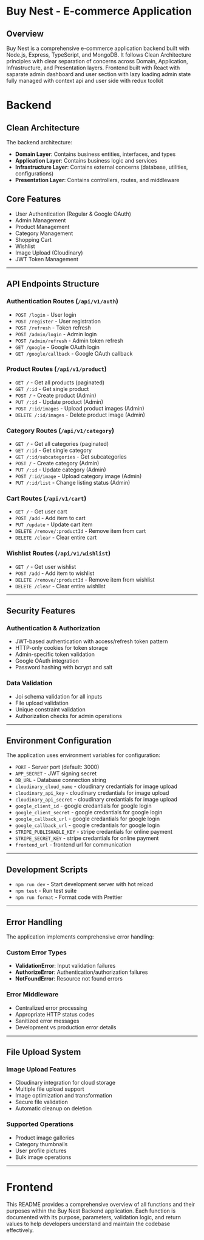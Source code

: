 # Buy Nest  - E-commerce Application

## Overview

Buy Nest is a comprehensive e-commerce application backend built with Node.js, Express, TypeScript, and MongoDB. It follows Clean Architecture principles with clear separation of concerns across Domain, Application, Infrastructure, and Presentation layers.
Frontend built with React with saparate admin dashboard and user section with lazy loading admin state fully managed with context api and user side with redux toolkit

# Backend

## Clean Architecture

The backend architecture:

- **Domain Layer**: Contains business entities, interfaces, and types
- **Application Layer**: Contains business logic and services
- **Infrastructure Layer**: Contains external concerns (database, utilities, configurations)
- **Presentation Layer**: Contains controllers, routes, and middleware

## Core Features

- User Authentication (Regular & Google OAuth)
- Admin Management
- Product Management
- Category Management
- Shopping Cart
- Wishlist
- Image Upload (Cloudinary)
- JWT Token Management
---
## API Endpoints Structure

### Authentication Routes (`/api/v1/auth`)

- `POST /login` - User login
- `POST /register` - User registration
- `POST /refresh` - Token refresh
- `POST /admin/login` - Admin login
- `POST /admin/refresh` - Admin token refresh
- `GET /google` - Google OAuth login
- `GET /google/callback` - Google OAuth callback

### Product Routes (`/api/v1/product`)

- `GET /` - Get all products (paginated)
- `GET /:id` - Get single product
- `POST /` - Create product (Admin)
- `PUT /:id` - Update product (Admin)
- `POST /:id/images` - Upload product images (Admin)
- `DELETE /:id/images` - Delete product image (Admin)

### Category Routes (`/api/v1/category`)

- `GET /` - Get all categories (paginated)
- `GET /:id` - Get single category
- `GET /:id/subcategories` - Get subcategories
- `POST /` - Create category (Admin)
- `PUT /:id` - Update category (Admin)
- `POST /:id/image` - Upload category image (Admin)
- `PUT /:id/list` - Change listing status (Admin)

### Cart Routes (`/api/v1/cart`)

- `GET /` - Get user cart
- `POST /add` - Add item to cart
- `PUT /update` - Update cart item
- `DELETE /remove/:productId` - Remove item from cart
- `DELETE /clear` - Clear entire cart

### Wishlist Routes (`/api/v1/wishlist`)

- `GET /` - Get user wishlist
- `POST /add` - Add item to wishlist
- `DELETE /remove/:productId` - Remove item from wishlist
- `DELETE /clear` - Clear entire wishlist

---

## Security Features

### Authentication & Authorization

- JWT-based authentication with access/refresh token pattern
- HTTP-only cookies for token storage
- Admin-specific token validation
- Google OAuth integration
- Password hashing with bcrypt and salt

### Data Validation

- Joi schema validation for all inputs
- File upload validation
- Unique constraint validation
- Authorization checks for admin operations

---

## Environment Configuration

The application uses environment variables for configuration:

- `PORT` - Server port (default: 3000)
- `APP_SECRET` - JWT signing secret
- `DB_URL` - Database connection string
- `cloudinary_cloud_name` - cloudinary credantials for image upload
- `cloudinary_api_key` - cloudinary credantials for image upload
- `cloudinary_api_secret` - cloudinary credantials for image upload
- `google_client_id` - google credantials for google login
- `google_client_secret` - google credantials for google login
- `google_callback_url` - google credantials for google login
- `google_callback_url` - google credantials for google login
- `STRIPE_PUBLISHABLE_KEY` - stripe credantials for online payment
- `STRIPE_SECRET_KEY` - stripe credantials for online payment
- `frontend_url` -  frontend url for communication
---

## Development Scripts

- `npm run dev` - Start development server with hot reload
- `npm test` - Run test suite
- `npm run format` - Format code with Prettier

---

## Error Handling

The application implements comprehensive error handling:

### Custom Error Types

- **ValidationError**: Input validation failures
- **AuthorizeError**: Authentication/authorization failures
- **NotFoundError**: Resource not found errors

### Error Middleware

- Centralized error processing
- Appropriate HTTP status codes
- Sanitized error messages
- Development vs production error details

---

## File Upload System

### Image Upload Features

- Cloudinary integration for cloud storage
- Multiple file upload support
- Image optimization and transformation
- Secure file validation
- Automatic cleanup on deletion

### Supported Operations

- Product image galleries
- Category thumbnails
- User profile pictures
- Bulk image operations
---
# Frontend


This README provides a comprehensive overview of all functions and their purposes within the Buy Nest Backend application. Each function is documented with its purpose, parameters, validation logic, and return values to help developers understand and maintain the codebase effectively.
